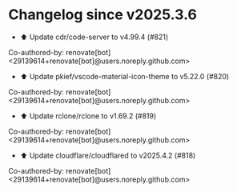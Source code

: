 # Changelog since v2025.3.6
- ⬆️ Update cdr/code-server to v4.99.4 (#821)

Co-authored-by: renovate[bot] <29139614+renovate[bot]@users.noreply.github.com> 
- ⬆️ Update pkief/vscode-material-icon-theme to v5.22.0 (#820)

Co-authored-by: renovate[bot] <29139614+renovate[bot]@users.noreply.github.com> 
- ⬆️ Update rclone/rclone to v1.69.2 (#819)

Co-authored-by: renovate[bot] <29139614+renovate[bot]@users.noreply.github.com> 
- ⬆️ Update cloudflare/cloudflared to v2025.4.2 (#818)

Co-authored-by: renovate[bot] <29139614+renovate[bot]@users.noreply.github.com> 
